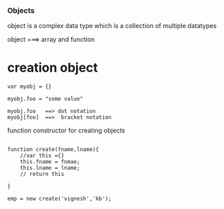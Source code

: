 ### Objects

object is a complex data type which is a collection of multiple datatypes

object ===> array and function

# creation object

```
var myobj = {}

myobj.foo = "some value"

myobj.foo   ==> dot notation
myobj[foo]  ==>  bracket notation
```

function constructor for creating objects

```

function create(fname,lname){
    //var this ={}
    this.fname = fnmae;
    this.lname = lname;
    // return this

}

emp = new create('vignesh','kb');

```
